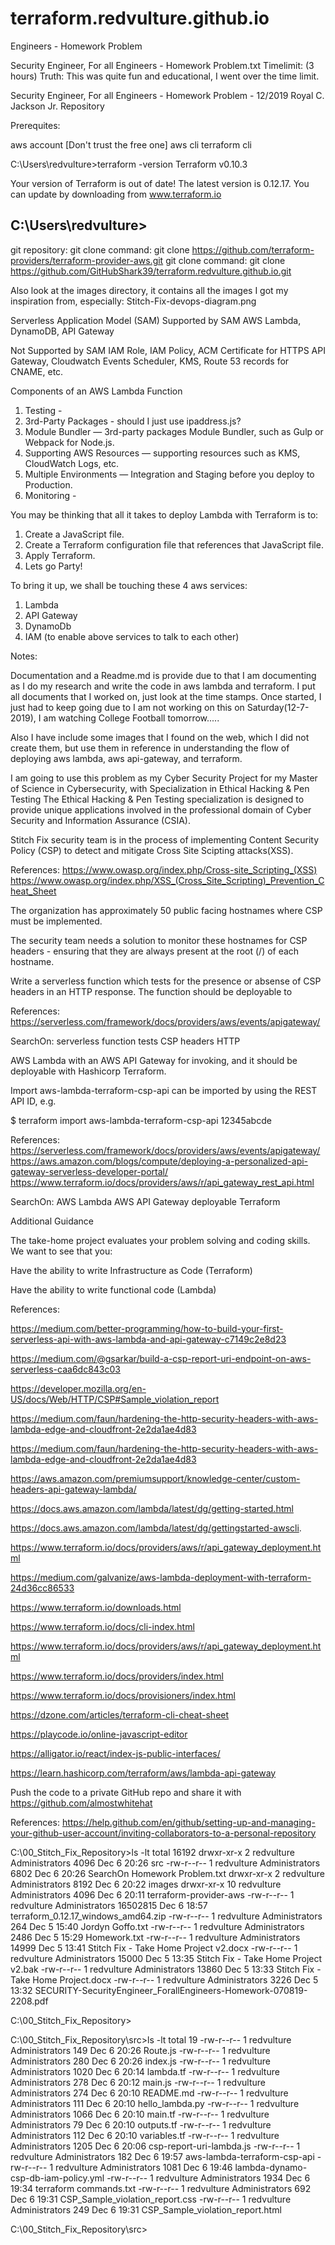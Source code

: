 # terraform.redvulture.github.io
Engineers - Homework Problem



Security Engineer, For all Engineers - Homework Problem.txt
Timelimit: (3 hours) Truth: This was quite fun and educational, I went over the time limit.


Security Engineer, For all Engineers - Homework Problem - 12/2019
Royal C. Jackson Jr.
Repository

Prerequites:

aws account [Don't trust the free one]
aws cli
terraform cli

C:\Users\redvulture>terraform -version
Terraform v0.10.3

Your version of Terraform is out of date! The latest version
is 0.12.17. You can update by downloading from www.terraform.io

C:\Users\redvulture>
------------------------------------
git repository: 
git clone command: git clone https://github.com/terraform-providers/terraform-provider-aws.git
git clone command: git clone https://github.com/GitHubShark39/terraform.redvulture.github.io.git


Also look at the images directory, it contains all the images
I got my inspiration from, especially:
Stitch-Fix-devops-diagram.png

Serverless Application Model (SAM)
Supported by SAM
AWS Lambda, DynamoDB, API Gateway

Not Supported by SAM
IAM Role, IAM Policy, ACM Certificate for HTTPS API Gateway, 
Cloudwatch Events Scheduler, KMS, Route 53 records for CNAME, etc.


Components of an AWS Lambda Function

1. Testing - 
2. 3rd-Party Packages  - should I just use ipaddress.js?
3. Module Bundler — 3rd-party packages Module Bundler, such as Gulp or Webpack for Node.js.
4. Supporting AWS Resources — supporting resources such as KMS, CloudWatch Logs, etc.
5. Multiple Environments — Integration and Staging before you deploy to Production. 
6. Monitoring -


You may be thinking that all it takes to deploy Lambda with Terraform is to:
1. Create a JavaScript file.
2. Create a Terraform configuration file that references that JavaScript file.
3. Apply Terraform.
4. Lets go Party!

To bring it up, we shall be touching these 4 aws services:
1. Lambda
2. API Gateway
3. DynamoDb
4. IAM (to enable above services to talk to each other)

Notes:

Documentation and a Readme.md is provide due to that I am documenting
as I do my research and write the code in aws lambda and terraform.
I put all documents that I worked on, just look at the time stamps.
Once started, I just had to keep going due to I am not working on 
this on Saturday(12-7-2019), I am watching College Football tomorrow.....

Also I have include some images that I found on the web, which I did
not create them, but use them in reference in understanding the flow
of deploying aws lambda, aws api-gateway, and terraform.

I am going to use this problem as my Cyber Security Project for my
Master of Science in Cybersecurity, with Specialization in Ethical Hacking & Pen Testing
The Ethical Hacking & Pen Testing specialization is designed to provide unique
applications involved in the professional domain of Cyber Security and Information
Assurance (CSIA).


Stitch Fix security team is in the process of implementing Content Security Policy (CSP) 
to detect and mitigate Cross Site Scipting attacks(XSS).

References:
https://www.owasp.org/index.php/Cross-site_Scripting_(XSS)
https://www.owasp.org/index.php/XSS_(Cross_Site_Scripting)_Prevention_Cheat_Sheet


The organization has approximately 50 public facing hostnames where CSP must be implemented.

The security team needs a solution to monitor these hostnames for CSP headers - ensuring 
that they are always present at the root (/) of each hostname.

Write a serverless function which tests for the presence or absense of CSP headers in an 
HTTP response. The function should be deployable to

References:
https://serverless.com/framework/docs/providers/aws/events/apigateway/


SearchOn: serverless function tests CSP headers HTTP

AWS Lambda with an AWS API Gateway for invoking, and it should be deployable with 
Hashicorp Terraform.

Import
aws-lambda-terraform-csp-api can be imported by using the REST API ID, e.g.

$ terraform import aws-lambda-terraform-csp-api 12345abcde


References:
https://serverless.com/framework/docs/providers/aws/events/apigateway/
https://aws.amazon.com/blogs/compute/deploying-a-personalized-api-gateway-serverless-developer-portal/
https://www.terraform.io/docs/providers/aws/r/api_gateway_rest_api.html



SearchOn: AWS Lambda AWS API Gateway deployable Terraform


Additional Guidance


The take-home project evaluates your problem solving and coding skills. 
We want to see that you:

Have the ability to write Infrastructure as Code (Terraform)

Have the ability to write functional code (Lambda)

References:


https://medium.com/better-programming/how-to-build-your-first-serverless-api-with-aws-lambda-and-api-gateway-c7149c2e8d23

https://medium.com/@gsarkar/build-a-csp-report-uri-endpoint-on-aws-serverless-caa6dc843c03

https://developer.mozilla.org/en-US/docs/Web/HTTP/CSP#Sample_violation_report

https://medium.com/faun/hardening-the-http-security-headers-with-aws-lambda-edge-and-cloudfront-2e2da1ae4d83

https://medium.com/faun/hardening-the-http-security-headers-with-aws-lambda-edge-and-cloudfront-2e2da1ae4d83

https://aws.amazon.com/premiumsupport/knowledge-center/custom-headers-api-gateway-lambda/

https://docs.aws.amazon.com/lambda/latest/dg/getting-started.html

https://docs.aws.amazon.com/lambda/latest/dg/gettingstarted-awscli.

https://www.terraform.io/docs/providers/aws/r/api_gateway_deployment.html

https://medium.com/galvanize/aws-lambda-deployment-with-terraform-24d36cc86533

https://www.terraform.io/downloads.html

https://www.terraform.io/docs/cli-index.html

https://www.terraform.io/docs/providers/aws/r/api_gateway_deployment.html

https://www.terraform.io/docs/providers/index.html

https://www.terraform.io/docs/provisioners/index.html

https://dzone.com/articles/terraform-cli-cheat-sheet

https://playcode.io/online-javascript-editor

https://alligator.io/react/index-js-public-interfaces/

https://learn.hashicorp.com/terraform/aws/lambda-api-gateway


Push the code to a private GitHub repo and share it with https://github.com/almostwhitehat

References:
https://help.github.com/en/github/setting-up-and-managing-your-github-user-account/inviting-collaborators-to-a-personal-repository




C:\00_Stitch_Fix_Repository>ls -lt
total 16192
drwxr-xr-x  2 redvulture Administrators     4096 Dec  6 20:26 src
-rw-r--r--  1 redvulture Administrators     6802 Dec  6 20:26 SearchOn Homework Problem.txt
drwxr-xr-x  2 redvulture Administrators     8192 Dec  6 20:22 images
drwxr-xr-x 10 redvulture Administrators     4096 Dec  6 20:11 terraform-provider-aws
-rw-r--r--  1 redvulture Administrators 16502815 Dec  6 18:57 terraform_0.12.17_windows_amd64.zip
-rw-r--r--  1 redvulture Administrators      264 Dec  5 15:40 Jordyn Goffo.txt
-rw-r--r--  1 redvulture Administrators     2486 Dec  5 15:29 Homework.txt
-rw-r--r--  1 redvulture Administrators    14999 Dec  5 13:41 Stitch Fix - Take Home Project v2.docx
-rw-r--r--  1 redvulture Administrators    15000 Dec  5 13:35 Stitch Fix - Take Home Project v2.bak
-rw-r--r--  1 redvulture Administrators    13860 Dec  5 13:33 Stitch Fix - Take Home Project.docx
-rw-r--r--  1 redvulture Administrators     3226 Dec  5 13:32 SECURITY-SecurityEngineer_ForallEngineers-Homework-070819-2208.pdf

C:\00_Stitch_Fix_Repository>




C:\00_Stitch_Fix_Repository\src>ls -lt
total 19
-rw-r--r-- 1 redvulture Administrators  149 Dec  6 20:26 Route.js
-rw-r--r-- 1 redvulture Administrators  280 Dec  6 20:26 index.js
-rw-r--r-- 1 redvulture Administrators 1020 Dec  6 20:14 lambda.tf
-rw-r--r-- 1 redvulture Administrators  278 Dec  6 20:12 main.js
-rw-r--r-- 1 redvulture Administrators  274 Dec  6 20:10 README.md
-rw-r--r-- 1 redvulture Administrators  111 Dec  6 20:10 hello_lambda.py
-rw-r--r-- 1 redvulture Administrators 1066 Dec  6 20:10 main.tf
-rw-r--r-- 1 redvulture Administrators   79 Dec  6 20:10 outputs.tf
-rw-r--r-- 1 redvulture Administrators  112 Dec  6 20:10 variables.tf
-rw-r--r-- 1 redvulture Administrators 1205 Dec  6 20:06 csp-report-uri-lambda.js
-rw-r--r-- 1 redvulture Administrators  182 Dec  6 19:57 aws-lambda-terraform-csp-api
-rw-r--r-- 1 redvulture Administrators 1081 Dec  6 19:46 lambda-dynamo-csp-db-iam-policy.yml
-rw-r--r-- 1 redvulture Administrators 1934 Dec  6 19:34 terraform commands.txt
-rw-r--r-- 1 redvulture Administrators  692 Dec  6 19:31 CSP_Sample_violation_report.css
-rw-r--r-- 1 redvulture Administrators  249 Dec  6 19:31 CSP_Sample_violation_report.html

C:\00_Stitch_Fix_Repository\src>


